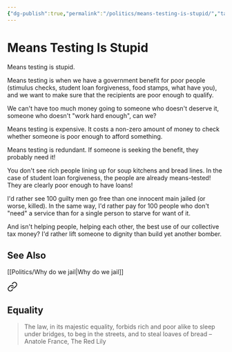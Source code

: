 ```yaml
---
{"dg-publish":true,"permalink":"/politics/means-testing-is-stupid/","tags":["politics","economics"],"noteIcon":1}
---
```



# Means Testing Is Stupid

Means testing is stupid.

Means testing is when we have a government benefit for poor people (stimulus checks, student loan forgiveness, food stamps, what have you), and we want to make sure that the recipients are poor enough to qualify.

We can't have too much money going to someone who doesn't deserve it, someone who doesn't "work hard enough", can we?

Means testing is expensive. It costs a non-zero amount of money to check whether someone is poor enough to afford something. 

Means testing is redundant. If someone is seeking the benefit, they probably need it!

You don't see rich people lining up for soup kitchens and bread lines. In the case of student loan forgiveness, the people are already means-tested! They are clearly poor enough to have loans!

I'd rather see 100 guilty men go free than one innocent main jailed (or worse, killed). In the same way, I'd rather pay for 100 people who don't "need" a service than for a single person to starve for want of it.

And isn't helping people, helping each other, the best use of our collective tax money? I'd rather lift someone to dignity than build yet another bomber.

## See Also
[[Politics/Why do we jail\|Why do we jail]]


<div class="transclusion internal-embed is-loaded"><a class="markdown-embed-link" href="/reading-and-writing/quotes/#equality" aria-label="Open link"><svg xmlns="http://www.w3.org/2000/svg" width="24" height="24" viewBox="0 0 24 24" fill="none" stroke="currentColor" stroke-width="2" stroke-linecap="round" stroke-linejoin="round" class="svg-icon lucide-link"><path d="M10 13a5 5 0 0 0 7.54.54l3-3a5 5 0 0 0-7.07-7.07l-1.72 1.71"></path><path d="M14 11a5 5 0 0 0-7.54-.54l-3 3a5 5 0 0 0 7.07 7.07l1.71-1.71"></path></svg></a><div class="markdown-embed">



## Equality
> The law, in its majestic equality, forbids rich and poor alike to sleep under bridges, to beg in the streets, and to steal loaves of bread
> – Anatole France, The Red Lily


</div></div>
